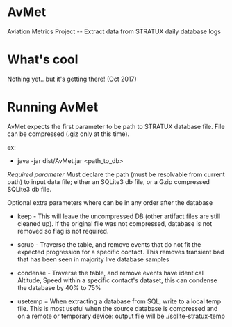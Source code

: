 # AvMet
Aviation Metrics Project -- Extract data from STRATUX daily database logs

# What's cool
Nothing yet.. but it's getting there!   (Oct 2017)

# Running AvMet
AvMet expects the first parameter to be path to STRATUX database file.  File can 
be compressed (.giz only at this time).

ex:
  *   java -jar dist/AvMet.jar  <path_to_db>

*Required parameter*
Must declare the path (must be resolvable from current path) to input data file; 
either an SQLite3 db file, or a Gzip compressed SQLite3 db file.


Optional extra parameters where can be in any order after the database

 * keep - This will leave the uncompressed DB (other artifact files are still 
          cleaned up).  If the original file was not compressed, database is 
          not removed so flag is not required.
 
 * scrub - Traverse the <traffic> table, and remove events that do not fit the 
           expected progression for a specific contact.  This removes transient
           bad that has been seen in majority live database samples

 * condense -  Traverse the <traffic> table, and remove events have identical 
               Altitude, Speed within a specific contact's dataset, this can 
               condense the database by 40% to 75% 

 * usetemp = When extracting a database from SQL, write to a local temp file.  This
             is most useful when the source database is compressed and on a 
             remote or temporary device:  output file will be  ./sqlite-stratux-temp
